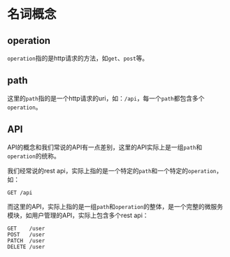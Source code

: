 # 名词概念

## operation

`operation`指的是http请求的方法，如`get`、`post`等。


## path

这里的`path`指的是一个http请求的uri，如：`/api`，每一个`path`都包含多个`operation`。

## API

API的概念和我们常说的API有一点差别，这里的API实际上是一组`path`和`operation`的统称。


我们经常说的rest api，实际上指的是一个特定的`path`和一个特定的`operation`，如：

```
GET /api
```

而这里的API，实际上指的是一组`path`和`operation`的整体，是一个完整的微服务模块，如用户管理的API，实际上包含多个rest api：

```
GET    /user
POST   /user
PATCH  /user
DELETE /user
```